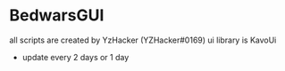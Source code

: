# BedwarsGUI
all scripts are created by YzHacker (YZHacker#0169)
ui library is KavoUi
- update every 2 days or 1 day
